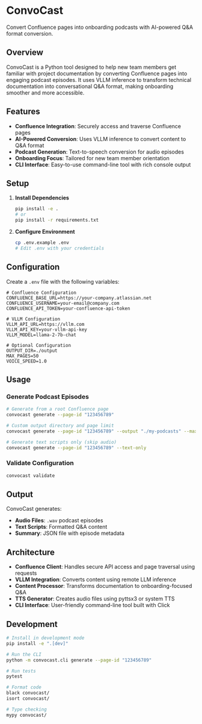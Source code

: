 # ConvoCast

Convert Confluence pages into onboarding podcasts with AI-powered Q&A format conversion.

## Overview

ConvoCast is a Python tool designed to help new team members get familiar with project documentation by converting Confluence pages into engaging podcast episodes. It uses VLLM inference to transform technical documentation into conversational Q&A format, making onboarding smoother and more accessible.

## Features

- **Confluence Integration**: Securely access and traverse Confluence pages
- **AI-Powered Conversion**: Uses VLLM inference to convert content to Q&A format
- **Podcast Generation**: Text-to-speech conversion for audio episodes
- **Onboarding Focus**: Tailored for new team member orientation
- **CLI Interface**: Easy-to-use command-line tool with rich console output

## Setup

1. **Install Dependencies**
   ```bash
   pip install -e .
   # or
   pip install -r requirements.txt
   ```

2. **Configure Environment**
   ```bash
   cp .env.example .env
   # Edit .env with your credentials
   ```

## Configuration

Create a `.env` file with the following variables:

```env
# Confluence Configuration
CONFLUENCE_BASE_URL=https://your-company.atlassian.net
CONFLUENCE_USERNAME=your-email@company.com
CONFLUENCE_API_TOKEN=your-confluence-api-token

# VLLM Configuration
VLLM_API_URL=https://vllm.com
VLLM_API_KEY=your-vllm-api-key
VLLM_MODEL=llama-2-7b-chat

# Optional Configuration
OUTPUT_DIR=./output
MAX_PAGES=50
VOICE_SPEED=1.0
```

## Usage

### Generate Podcast Episodes

```bash
# Generate from a root Confluence page
convocast generate --page-id "123456789"

# Custom output directory and page limit
convocast generate --page-id "123456789" --output "./my-podcasts" --max-pages 25

# Generate text scripts only (skip audio)
convocast generate --page-id "123456789" --text-only
```

### Validate Configuration

```bash
convocast validate
```

## Output

ConvoCast generates:

- **Audio Files**: `.wav` podcast episodes
- **Text Scripts**: Formatted Q&A content
- **Summary**: JSON file with episode metadata

## Architecture

- **Confluence Client**: Handles secure API access and page traversal using requests
- **VLLM Integration**: Converts content using remote LLM inference
- **Content Processor**: Transforms documentation to onboarding-focused Q&A
- **TTS Generator**: Creates audio files using pyttsx3 or system TTS
- **CLI Interface**: User-friendly command-line tool built with Click

## Development

```bash
# Install in development mode
pip install -e ".[dev]"

# Run the CLI
python -m convocast.cli generate --page-id "123456789"

# Run tests
pytest

# Format code
black convocast/
isort convocast/

# Type checking
mypy convocast/
```